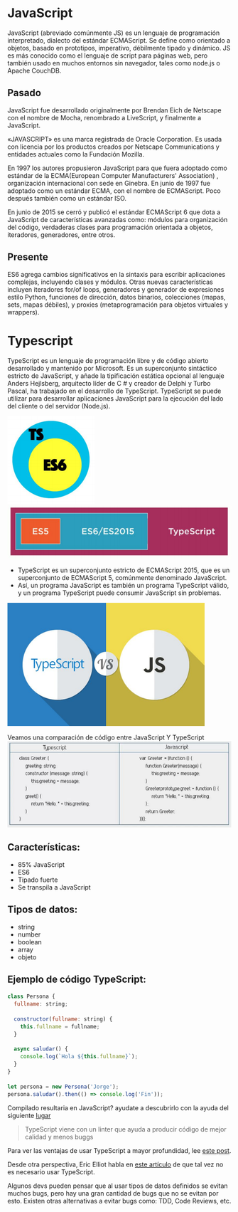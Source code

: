 # JavaScript
JavaScript (abreviado comúnmente JS) es un lenguaje de programación
interpretado, dialecto del estándar ECMAScript. Se define como orientado a
objetos, basado en prototipos, imperativo, débilmente tipado y dinámico.
JS es más conocido como el lenguaje de script para páginas web, pero también
usado en muchos entornos sin navegador, tales como node.js o Apache
CouchDB.

## Pasado
JavaScript fue desarrollado originalmente por Brendan Eich de Netscape con el nombre de Mocha, renombrado a
LiveScript, y finalmente a JavaScript.

«JAVASCRIPT» es una marca registrada de Oracle Corporation. Es usada con licencia por los productos creados por
Netscape Communications y entidades actuales como la Fundación Mozilla.

En 1997 los autores propusieron JavaScript para que fuera adoptado como estándar de la ECMA(European Computer Manufacturers' Association) , organización internacional con sede en Ginebra. En junio de 1997 fue adoptado como un estándar ECMA, con el nombre de ECMAScript. Poco después también como un estándar ISO.

En junio de 2015 se cerró y publicó el estándar ECMAScript 6 que dota a JavaScript de características avanzadas
como: módulos para organización del código, verdaderas clases para programación orientada a objetos, iteradores,
generadores, entre otros.

## Presente
ES6 agrega cambios significativos en la sintaxis para escribir aplicaciones complejas, incluyendo clases y módulos.
Otras nuevas características incluyen iteradores for/of loops, generadores y generador de expresiones estilo Python,
funciones de dirección, datos binarios, colecciones (mapas, sets, mapas débiles), y proxies (metaprogramación para
objetos virtuales y wrappers).

# Typescript
TypeScript es un lenguaje de programación libre y de código abierto
desarrollado y mantenido por Microsoft. Es un superconjunto sintáctico estricto
de JavaScript, y añade la tipificación estática opcional al lenguaje
Anders Hejlsberg, arquitecto líder de C # y creador de Delphi y Turbo Pascal, ha
trabajado en el desarrollo de TypeScript.
TypeScript se puede utilizar para desarrollar aplicaciones JavaScript para la
ejecución del lado del cliente o del servidor (Node.js).

![imagen](https://raw.githubusercontent.com/DeybeeCZ/rp_capa/master/Conceptos/img/js_in_ts.png)
![imagen](https://raw.githubusercontent.com/DeybeeCZ/rp_capa/master/Conceptos/img/super_conjunto.png)

* TypeScript es un superconjunto estricto de ECMAScript 2015, que es un
superconjunto de ECMAScript 5, comúnmente denominado JavaScript.
* Así, un programa JavaScript es también un programa TypeScript válido, y un
programa TypeScript puede consumir JavaScript sin problemas.

![imagen](https://raw.githubusercontent.com/DeybeeCZ/rp_capa/master/Conceptos/img/versus.png)

Veamos una comparación de código entre JavaScript Y TypeScript
![imagen](https://raw.githubusercontent.com/DeybeeCZ/rp_capa/master/Conceptos/img/resumen_codigo.png)

## Características:
* 85% JavaScript
* ES6
* Tipado fuerte
* Se transpila a JavaScript

## Tipos de datos:
* string
* number
* boolean
* array
* objeto

## Ejemplo de código TypeScript:
```javascript
class Persona {
  fullname: string;

  constructor(fullname: string) {
    this.fullname = fullname;
  }

  async saludar() {
    console.log(`Hola ${this.fullname}`);
  }
}

let persona = new Persona('Jorge');
persona.saludar().then(() => console.log('Fin'));
```

Compilado resultaria en JavaScript?
ayudate a descubrirlo con la ayuda del siguiente [lugar](http://www.typescriptlang.org/play/)
> TypeScript viene con un linter que ayuda a producir código de mejor calidad y menos buggs

Para ver las ventajas de usar TypeScript a mayor profundidad, lee [este post](https://vsavkin.com/writing-angular-2-in-typescript-1fa77c78d8e8).

Desde otra perspectiva, Eric Elliot habla en [este artículo](https://medium.com/javascript-scene/you-might-not-need-typescript-or-static-types-aa7cb670a77b) de que tal vez no es necesario usar TypeScript.

Algunos devs pueden pensar que al usar tipos de datos definidos se evitan muchos bugs, pero hay una gran cantidad de bugs que no se evitan por esto. Existen otras alternativas a evitar bugs como: TDD, Code Reviews, etc.
